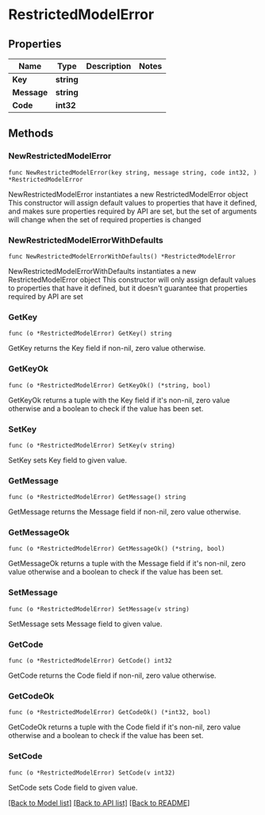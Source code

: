 # RestrictedModelError

## Properties

Name | Type | Description | Notes
------------ | ------------- | ------------- | -------------
**Key** | **string** |  | 
**Message** | **string** |  | 
**Code** | **int32** |  | 

## Methods

### NewRestrictedModelError

`func NewRestrictedModelError(key string, message string, code int32, ) *RestrictedModelError`

NewRestrictedModelError instantiates a new RestrictedModelError object
This constructor will assign default values to properties that have it defined,
and makes sure properties required by API are set, but the set of arguments
will change when the set of required properties is changed

### NewRestrictedModelErrorWithDefaults

`func NewRestrictedModelErrorWithDefaults() *RestrictedModelError`

NewRestrictedModelErrorWithDefaults instantiates a new RestrictedModelError object
This constructor will only assign default values to properties that have it defined,
but it doesn't guarantee that properties required by API are set

### GetKey

`func (o *RestrictedModelError) GetKey() string`

GetKey returns the Key field if non-nil, zero value otherwise.

### GetKeyOk

`func (o *RestrictedModelError) GetKeyOk() (*string, bool)`

GetKeyOk returns a tuple with the Key field if it's non-nil, zero value otherwise
and a boolean to check if the value has been set.

### SetKey

`func (o *RestrictedModelError) SetKey(v string)`

SetKey sets Key field to given value.


### GetMessage

`func (o *RestrictedModelError) GetMessage() string`

GetMessage returns the Message field if non-nil, zero value otherwise.

### GetMessageOk

`func (o *RestrictedModelError) GetMessageOk() (*string, bool)`

GetMessageOk returns a tuple with the Message field if it's non-nil, zero value otherwise
and a boolean to check if the value has been set.

### SetMessage

`func (o *RestrictedModelError) SetMessage(v string)`

SetMessage sets Message field to given value.


### GetCode

`func (o *RestrictedModelError) GetCode() int32`

GetCode returns the Code field if non-nil, zero value otherwise.

### GetCodeOk

`func (o *RestrictedModelError) GetCodeOk() (*int32, bool)`

GetCodeOk returns a tuple with the Code field if it's non-nil, zero value otherwise
and a boolean to check if the value has been set.

### SetCode

`func (o *RestrictedModelError) SetCode(v int32)`

SetCode sets Code field to given value.



[[Back to Model list]](../README.md#documentation-for-models) [[Back to API list]](../README.md#documentation-for-api-endpoints) [[Back to README]](../README.md)



